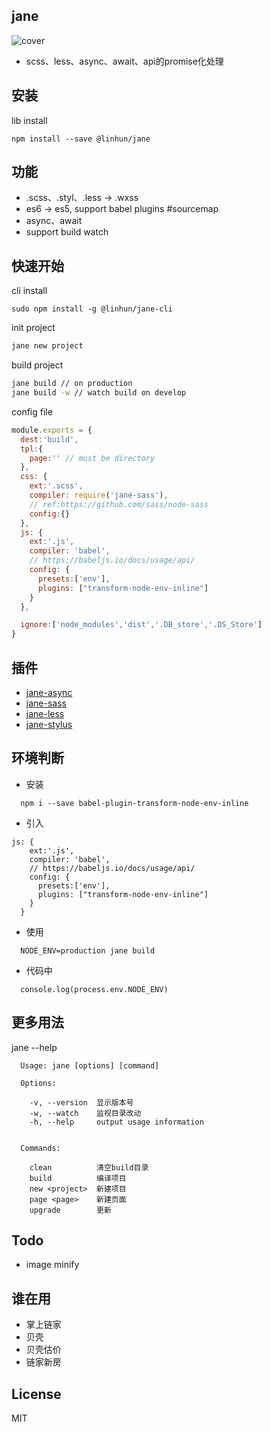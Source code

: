 ## jane
![cover](./cover.jpg)
+ scss、less、async、await、api的promise化处理

## 安装
lib install
```
npm install --save @linhun/jane
```
## 功能
+ .scss、.styl、.less -> .wxss 
+ es6 -> es5, support babel plugins #sourcemap
+ async、await
+ support build watch

## 快速开始
cli install
```
sudo npm install -g @linhun/jane-cli
```
init project
``` sh
jane new project
```
build project
``` sh
jane build // on production
jane build -w // watch build on develop
```
config file
```javascript
module.exports = {
  dest:'build',
  tpl:{
    page:'' // must be directory
  },
  css: {
    ext:'.scss',
    compiler: require('jane-sass'),
    // ref:https://github.com/sass/node-sass
    config:{}
  },
  js: {
    ext:'.js',
    compiler: 'babel',
    // https://babeljs.io/docs/usage/api/
    config: {
      presets:['env'],
      plugins: ["transform-node-env-inline"]
    }
  },

  ignore:['node_modules','dist','.DB_store','.DS_Store']
}
```
## 插件
+ [jane-async](https://github.com/lin-hun/jane-async)
+ [jane-sass](https://www.npmjs.com/package/jane-sass)
+ [jane-less](https://www.npmjs.com/package/jane-less)
+ [jane-stylus](https://www.npmjs.com/package/jane-stylus)
## 环境判断
+ 安装
```
  npm i --save babel-plugin-transform-node-env-inline
```
+ 引入
```
js: {
    ext:'.js',
    compiler: 'babel',
    // https://babeljs.io/docs/usage/api/
    config: {
      presets:['env'],
      plugins: ["transform-node-env-inline"]
    }
  }
```
+ 使用
```
  NODE_ENV=production jane build
```
+ 代码中
```
  console.log(process.env.NODE_ENV)
```
## 更多用法
jane --help
```
  Usage: jane [options] [command]
  
  Options:

    -v, --version  显示版本号
    -w, --watch    监视目录改动
    -h, --help     output usage information


  Commands:

    clean          清空build目录
    build          编译项目
    new <project>  新建项目
    page <page>    新建页面
    upgrade        更新

```
## Todo 
+ image minify


## 谁在用
+ 掌上链家
+ 贝壳
+ 贝壳估价
+ 链家新房

## License
MIT


